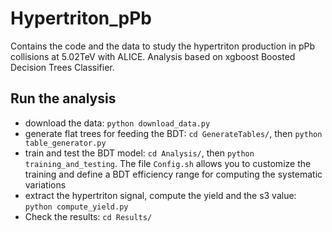 # Hypertriton_pPb

Contains the code and the data to study the hypertriton production in pPb collisions at 5.02TeV with ALICE. Analysis based on xgboost Boosted Decision Trees Classifier.
## Run the analysis
- download the data: `python download_data.py`
- generate flat trees for feeding the BDT: `cd GenerateTables/`, then `python table_generator.py`
- train and test the BDT model: `cd Analysis/`, then `python training_and_testing`. The file `Config.sh` allows you to customize the training and define a BDT      efficiency range for computing the systematic variations
- extract the hypertriton signal, compute the yield and the s3 value: `python compute_yield.py`
- Check the results: `cd Results/`
